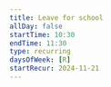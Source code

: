 ```yaml
---
title: Leave for school
allDay: false
startTime: 10:30
endTime: 11:30
type: recurring
daysOfWeek: [R]
startRecur: 2024-11-21
---
```

